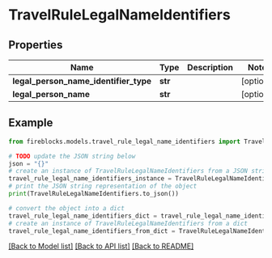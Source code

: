 # TravelRuleLegalNameIdentifiers


## Properties

Name | Type | Description | Notes
------------ | ------------- | ------------- | -------------
**legal_person_name_identifier_type** | **str** |  | [optional] 
**legal_person_name** | **str** |  | [optional] 

## Example

```python
from fireblocks.models.travel_rule_legal_name_identifiers import TravelRuleLegalNameIdentifiers

# TODO update the JSON string below
json = "{}"
# create an instance of TravelRuleLegalNameIdentifiers from a JSON string
travel_rule_legal_name_identifiers_instance = TravelRuleLegalNameIdentifiers.from_json(json)
# print the JSON string representation of the object
print(TravelRuleLegalNameIdentifiers.to_json())

# convert the object into a dict
travel_rule_legal_name_identifiers_dict = travel_rule_legal_name_identifiers_instance.to_dict()
# create an instance of TravelRuleLegalNameIdentifiers from a dict
travel_rule_legal_name_identifiers_from_dict = TravelRuleLegalNameIdentifiers.from_dict(travel_rule_legal_name_identifiers_dict)
```
[[Back to Model list]](../README.md#documentation-for-models) [[Back to API list]](../README.md#documentation-for-api-endpoints) [[Back to README]](../README.md)


